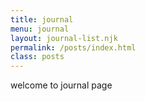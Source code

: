 ```yaml
---
title: journal
menu: journal
layout: journal-list.njk
permalink: /posts/index.html
class: posts
---
```


welcome to journal page